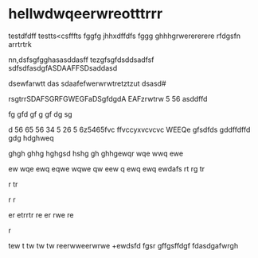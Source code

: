 # hellwdwqeerwreotttrrr
testdfdff
testts<csfffts
fggfg
jhhxdffdfs
fggg
ghhhgrwerererere
rfdgsfn arrtrtrk






nn,dsfsgfgghasasddasff
tezgfsgfdsddsadfsf
sdfsdfasdgfASDAAFFSDsaddasd

dsewfarwtt
das
sdaafefwerwrwtretztzut
dsasd#

rsgtrrSDAFSGRFGWEGFaDSgfdgdA
EAFzrwtrw
5
56
asddffd

fg
gfd
gf
g
gf
dg
sg

d
56
65
56
34
5
26
5
6z5465fvc
ffvccyxvcvcvc
WEEQe
gfsdfds
gddffdffd
gdg
hdghweq

ghgh
ghhg
hghgsd
hshg
gh
ghhgewqr
wqe
wwq
ewe

ew
wqe
ewq
eqwe
wqwe
qw
eew
q
ewq
ewq
ewdafs
rt
rg
tr

r
tr

r
r

er
etrrtr
re
er
rwe
re

r

tew
t
tw
tw
tw
reerwweerwrwe
+ewdsfd
fgsr
gffgsffdgf
fdasdgafwrgh
